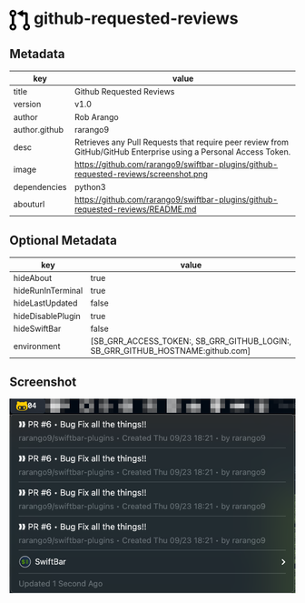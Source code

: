 # <img src="./icon.svg" width="36" style="vertical-align: middle"> github-requested-reviews

## Metadata

| key           | value                                                                                                             |
|---------------|-------------------------------------------------------------------------------------------------------------------|
| title         | Github Requested Reviews                                                                                          |
| version       | v1.0                                                                                                              |
| author        | Rob Arango                                                                                                        |
| author.github | rarango9                                                                                                          |
| desc          | Retrieves any Pull Requests that require peer review from GitHub/GitHub Enterprise using a Personal Access Token. |
| image         | https://github.com/rarango9/swiftbar-plugins/github-requested-reviews/screenshot.png                              |
| dependencies  | python3                                                                                                           |
| abouturl      | https://github.com/rarango9/swiftbar-plugins/github-requested-reviews/README.md                                   |

## Optional Metadata

| key               | value                                                                           |
|-------------------|---------------------------------------------------------------------------------|
| hideAbout         | true                                                                            |
| hideRunInTerminal | true                                                                            |
| hideLastUpdated   | false                                                                           |
| hideDisablePlugin | true                                                                            |
| hideSwiftBar      | false                                                                           |
| environment       | [SB_GRR_ACCESS_TOKEN:, SB_GRR_GITHUB_LOGIN:, SB_GRR_GITHUB_HOSTNAME:github.com] |

## Screenshot

![screenshot](./image.png)

